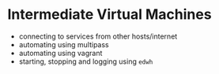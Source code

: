 # Intermediate Virtual Machines

* connecting to services from other hosts/internet
* automating using multipass 
* automating using vagrant
* starting, stopping and logging using `edwh` 